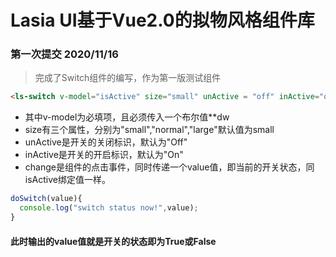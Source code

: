 # Lasia UI基于Vue2.0的拟物风格组件库
### 第一次提交 2020/11/16
> 完成了Switch组件的编写，作为第一版测试组件
```html
<ls-switch v-model="isActive" size="small" unActive = "off" inActive="on" @change="doSwitch()"></ls-switch>
```
- 其中v-model为必填项，且必须传入一个布尔值**dw</br>
- size有三个属性，分别为"small","normal","large"默认值为small</br>
- unActive是开关的关闭标识，默认为"Off"</br>
- inActive是开关的开启标识，默认为"On"</br>
- change是组件的点击事件，同时传递一个value值，即当前的开关状态，同isActive绑定值一样。
```javaScript
doSwitch(value){
  console.log("switch status now!",value);
}
```
#### 此时输出的value值就是开关的状态即为True或False
